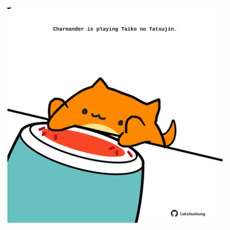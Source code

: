 <!-- built at 23/10/2022, 09:02:58 UTC -->
<p align="center">
  <img width="500" height="500" src="./ReadmeImage.svg">
</p>
